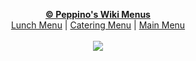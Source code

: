<p align="center">
  <b><a href="https://github.com/cm85/Peppino-s-Menu/wiki/">© Peppino's Wiki Menus</a></b><br>
  <a href="https://github.com/cm85/Peppinos/wiki/Peppino's-Lunch-Menu">Lunch Menu</a> |
  <a href="https://github.com/cm85/Peppinos/wiki/Peppino's-Catering-Menu">Catering Menu</a> |
  <a href="https://github.com/cm85/Peppinos/wiki/Peppino's-Main-Menu">Main Menu</a>
  <br><br>
  <img src="https://dl.dropboxusercontent.com/u/200015521/Image%20URL%20Links/Peppino%3Bs%20Logo.png">
</p>
